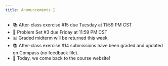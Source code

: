 ```yaml
---
title: Announcements 📣
---
```


- 📚 After-class exercise #15 due Tuesday at 11:59 PM CST
- 📰 Problem Set #3 due Friday at 11:59 PM CST
- 📊 Graded midterm will be returned this week.
- 📚 After-class exercise #14 submissions have been graded and updated on Compass (no feedback file).
- 👊 Today, we come back to the course website!
